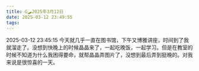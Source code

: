 ```yaml
---
title: G🛹2025年3月12日
date: 2025-03-12 23:49:55
tags:
---
```


2025-03-12 23:45:15
今天就几乎一直在图书馆，下午又博雅讲座，时间到了我就溜走了。没想到快晚上的时候晶晶来了，一起吃晚饭，一起学习。但是在教室的时候不知道为什么我困得要命，就帮晶晶弄图片了，没想到最后弄到挺晚的。对我来说是很惊喜的一天。
